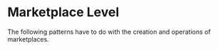 # Marketplace Level

The following patterns have to do with the creation and operations of marketplaces.